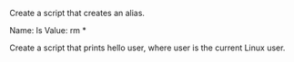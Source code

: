 Create a script that creates an alias.

Name: ls
Value: rm *

Create a script that prints hello user, where user is the current Linux user.


